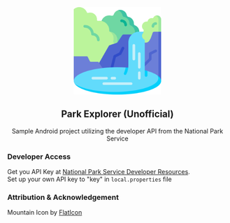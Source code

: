 <div align="center">
  <a href="">
    <img src="artwork/national-park.png" alt="Logo" width="200 height="200">
  </a>
</div>


<h2 align="center">Park Explorer (Unofficial)</h2>
<p align="center">Sample Android project utilizing the developer API from the National Park Service</p>



### Developer Access
Get you API Key at [National Park Service Developer Resources](https://www.nps.gov/subjects/developer/get-started.htm).  
Set up your own API key to "key" in ```local.properties``` file


### Attribution &amp; Acknowledgement
Mountain Icon by [FlatIcon](https://www.flaticon.com/free-icons/antarctica)
